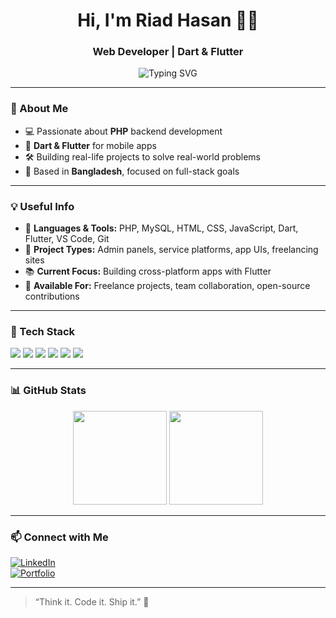<h1 align="center">Hi, I'm Riad Hasan 👨‍💻</h1>
<h3 align="center">Web Developer | Dart & Flutter </h3>

<p align="center">
  <img src="https://readme-typing-svg.demolab.com?font=Fira+Code&size=20&pause=1000&center=true&vCenter=true&width=420&lines=I+build+websites+with+PHP.;Exploring+Dart+%26+Flutter+for+Apps.;Code.+Create.+Repeat." alt="Typing SVG" />
</p>

---

### 🚀 About Me

- 💻 Passionate about **PHP** backend development  
- 📱  **Dart & Flutter** for mobile apps  
- 🛠 Building real-life projects to solve real-world problems  
- 📍 Based in **Bangladesh**, focused on full-stack goals

---

### 💡 Useful Info

- 🔧 **Languages & Tools:** PHP, MySQL, HTML, CSS, JavaScript, Dart, Flutter, VS Code, Git
- 📂 **Project Types:** Admin panels, service platforms, app UIs, freelancing sites
- 📚 **Current Focus:** Building cross-platform apps with Flutter
- 🤝 **Available For:** Freelance projects, team collaboration, open-source contributions

---

### 🧰 Tech Stack

<p>
  <img src="https://img.shields.io/badge/PHP-777BB4?style=for-the-badge&logo=php&logoColor=white"/>
  <img src="https://img.shields.io/badge/Dart-0175C2?style=for-the-badge&logo=dart&logoColor=white"/>
  <img src="https://img.shields.io/badge/Flutter-02569B?style=for-the-badge&logo=flutter&logoColor=white"/>
  <img src="https://img.shields.io/badge/MySQL-00758F?style=for-the-badge&logo=mysql&logoColor=white"/>
  <img src="https://img.shields.io/badge/HTML5-E34F26?style=for-the-badge&logo=html5&logoColor=white"/>
  <img src="https://img.shields.io/badge/CSS3-264DE4?style=for-the-badge&logo=css3&logoColor=white"/>
</p>

---

### 📊 GitHub Stats

<p align="center">
  <img src="https://github-readme-stats.vercel.app/api?username=riadhasan15&show_icons=true&theme=tokyonight" height="150"/>
  <img src="https://github-readme-streak-stats.herokuapp.com/?user=riadhasan15&theme=tokyonight" height="150"/>
</p>

---

### 📫 Connect with Me

[![LinkedIn](https://img.shields.io/badge/LinkedIn-blue?style=flat-square&logo=linkedin&logoColor=white)](https://linkedin.com/in/YOUR-LINKEDIN)  
[![Portfolio](https://img.shields.io/badge/Portfolio-003366?style=flat-square&logo=firefox&logoColor=white)](https://riadhasan.info)

---

> “Think it. Code it. Ship it.” 🚀
